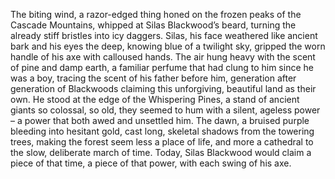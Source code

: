 The biting wind, a razor-edged thing honed on the frozen peaks of the Cascade Mountains, whipped at Silas Blackwood’s beard, turning the already stiff bristles into icy daggers.  Silas, his face weathered like ancient bark and his eyes the deep, knowing blue of a twilight sky, gripped the worn handle of his axe with calloused hands.  The air hung heavy with the scent of pine and damp earth, a familiar perfume that had clung to him since he was a boy, tracing the scent of his father before him, generation after generation of Blackwoods claiming this unforgiving, beautiful land as their own.  He stood at the edge of the Whispering Pines, a stand of ancient giants so colossal, so old, they seemed to hum with a silent, ageless power – a power that both awed and unsettled him.  The dawn, a bruised purple bleeding into hesitant gold, cast long, skeletal shadows from the towering trees, making the forest seem less a place of life, and more a cathedral to the slow, deliberate march of time.  Today, Silas Blackwood would claim a piece of that time, a piece of that power, with each swing of his axe.
